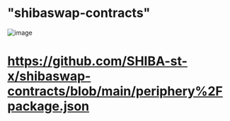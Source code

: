 # "shibaswap-contracts"
![image](https://github.com/SHIBA-st-x/shibaswap-contracts/assets/85856060/e5cffea8-3a64-4838-bdfe-e395326c4b75)
# https://github.com/SHIBA-st-x/shibaswap-contracts/blob/main/periphery%2Fpackage.json
